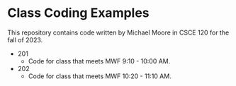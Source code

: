 # Class Coding Examples
This repository contains code written by Michael Moore in CSCE 120 for the fall of 2023.

* 201
  * Code for class that meets MWF 9:10 - 10:00 AM.
* 202
  * Code for class that meets MWF 10:20 - 11:10 AM.
